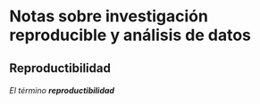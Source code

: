 # Notas sobre investigación reproducible y análisis de datos
## Reproductibilidad 

###### El término **reproductibilidad**
